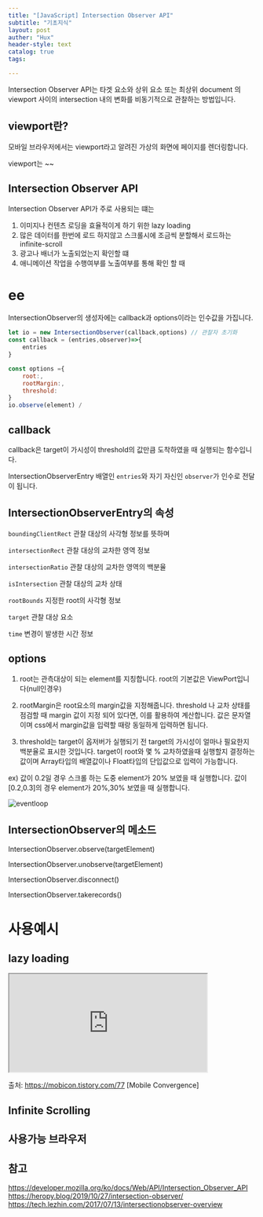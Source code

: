 ```yaml
---
title: "[JavaScript] Intersection Observer API"
subtitle: "기초지식"
layout: post
auther: "Hux"
header-style: text
catalog: true
tags:

---
```


Intersection Observer API는 타겟 요소와 상위 요소 또는 최상위 document 의 viewport 사이의 intersection 내의 변화를 비동기적으로 관찰하는 방법입니다.

viewport란?
---
모바일 브라우저에서는 viewport라고 알려진 가상의 화면에 페이지를 렌더링합니다.


viewport는 ~~

Intersection Observer API
---
Intersection Observer API가 주로 사용되는 떄는
1. 이미지나 컨텐츠 로딩을 효율적이게 하기 위한 lazy loading
2. 많은 데이터를 한번에 로드 하지않고 스크롤시에 조금씩 분할해서 로드하는 infinite-scroll
3. 광고나 배너가 노출되었는지 확인할 떄
4. 애니메이션 작업을 수행여부를 노출여부를 통해 확인 할 때

ee
===
IntersectionObserver의 생성자에는 callback과 options이라는 인수값을 가집니다.

```js
let io = new IntersectionObserver(callback,options) // 관찰자 초기화
const callback = (entries,observer)=>{
    entries
}

const options ={
    root:,
    rootMargin:,
    threshold:
}
io.observe(element) /
```
callback
---
callback은 target이 가시성이 threshold의 값만큼 도착하였을 때 실행되는 함수입니다.

IntersectionObserverEntry 배열인 `entries`와 자기 자신인 `observer`가 인수로 전달이 됩니다.

IntersectionObserverEntry의 속성
---

`boundingClientRect` 관찰 대상의 사각형 정보를 뜻하며


`intersectionRect` 관찰 대상의 교차한 영역 정보


`intersectionRatio` 관찰 대상의 교차한 영역의 백분율

`isIntersection` 관찰 대상의 교차 상태

`rootBounds` 지정한 root의 사각형 정보

`target` 관찰 대상 요소

`time` 변경이 발생한 시간 정보

options
---
1. root는 관측대상이 되는 element를 지칭합니다.
root의 기본값은 ViewPort입니다(null인경우)

2. rootMargin은 root요소의 margin값을 지정해줍니다.
threshold 나 교차 상태를 점검할 때 margin 값이 지정 되어 있다면, 이를 활용하여 계산합니다.
값은 문자열이며 css에서 margin값을 입력할 때랑 동일하게 입력하면 됩니다.

3. threshold는 target이 
옵저버가 실행되기 전 target의 가시성이 얼마나 필요한지 백분율로 표시한 것입니다.
target이 root와 몇 % 교차하였을때 실행할지 결정하는 값이며 Array타입의 배열값이나 Float타입의 단입값으로 입력이 가능합니다.

ex)
값이 0.2일 경우 스크롤 하는 도중 element가 20% 보였을 때 실행합니다.
값이 [0.2,0.3]의 경우 element가 20%,30% 보였을 때 실행합니다.

![eventloop]({{site.url}}/img/javascript/intersectionobserver/threshold.png)

IntersectionObserver의 메소드
---

IntersectionObserver.observe(targetElement)

IntersectionObserver.unobserve(targetElement)

IntersectionObserver.disconnect()

IntersectionObserver.takerecords()


사용예시
===

lazy loading
---

<iframe
  style="width: 80%; height: 200px"
  src="https://jsfiddle.net/LeeSongSeop/hr8Lt4qv/273/
">
</iframe>


출처: https://mobicon.tistory.com/77 [Mobile Convergence]


Infinite Scrolling
---



사용가능 브라우저
---




참고
---
<https://developer.mozilla.org/ko/docs/Web/API/Intersection_Observer_API>
<https://heropy.blog/2019/10/27/intersection-observer/>
<https://tech.lezhin.com/2017/07/13/intersectionobserver-overview>
